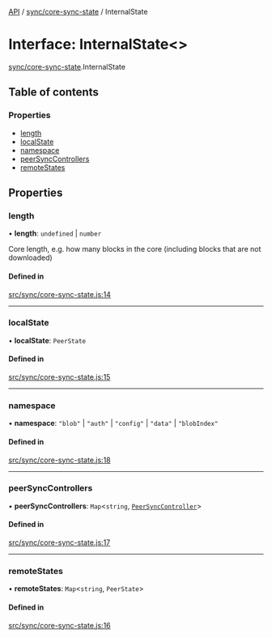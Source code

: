 [API](../README.md) / [sync/core-sync-state](../modules/sync_core_sync_state.md) / InternalState

# Interface: InternalState\<\>

[sync/core-sync-state](../modules/sync_core_sync_state.md).InternalState

## Table of contents

### Properties

- [length](sync_core_sync_state.InternalState.md#length)
- [localState](sync_core_sync_state.InternalState.md#localstate)
- [namespace](sync_core_sync_state.InternalState.md#namespace)
- [peerSyncControllers](sync_core_sync_state.InternalState.md#peersynccontrollers)
- [remoteStates](sync_core_sync_state.InternalState.md#remotestates)

## Properties

### length

• **length**: `undefined` \| `number`

Core length, e.g. how many blocks in the core (including blocks that are not downloaded)

#### Defined in

[src/sync/core-sync-state.js:14](https://github.com/digidem/mapeo-core-next/blob/53dc843a45bb963f7a880f5f7973107d5b1fb99c/src/sync/core-sync-state.js#L14)

___

### localState

• **localState**: `PeerState`

#### Defined in

[src/sync/core-sync-state.js:15](https://github.com/digidem/mapeo-core-next/blob/53dc843a45bb963f7a880f5f7973107d5b1fb99c/src/sync/core-sync-state.js#L15)

___

### namespace

• **namespace**: ``"blob"`` \| ``"auth"`` \| ``"config"`` \| ``"data"`` \| ``"blobIndex"``

#### Defined in

[src/sync/core-sync-state.js:18](https://github.com/digidem/mapeo-core-next/blob/53dc843a45bb963f7a880f5f7973107d5b1fb99c/src/sync/core-sync-state.js#L18)

___

### peerSyncControllers

• **peerSyncControllers**: `Map`\<`string`, [`PeerSyncController`](../classes/sync_peer_sync_controller.PeerSyncController.md)\>

#### Defined in

[src/sync/core-sync-state.js:17](https://github.com/digidem/mapeo-core-next/blob/53dc843a45bb963f7a880f5f7973107d5b1fb99c/src/sync/core-sync-state.js#L17)

___

### remoteStates

• **remoteStates**: `Map`\<`string`, `PeerState`\>

#### Defined in

[src/sync/core-sync-state.js:16](https://github.com/digidem/mapeo-core-next/blob/53dc843a45bb963f7a880f5f7973107d5b1fb99c/src/sync/core-sync-state.js#L16)
